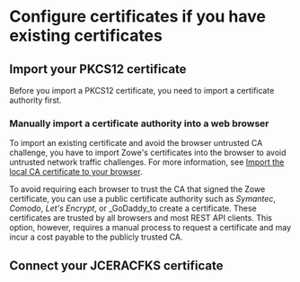 # Configure certificates if you have existing certificates

## Import your PKCS12 certificate

Before you import a PKCS12 certificate, you need to import a certificate authority first.

### Manually import a certificate authority into a web browser

To import an existing certificate and avoid the browser untrusted CA challenge, you have to import Zowe's certificates into the browser to avoid untrusted network traffic challenges. For more information, see [Import the local CA certificate to your browser](../extend/extend-apiml/certificate-management-in-zowe-apiml.md/#import-the-local-ca-certificate-to-your-browser).

To avoid requiring each browser to trust the CA that signed the Zowe certificate, you can use a public certificate authority such as _Symantec_, _Comodo_, _Let's Encrypt_, or _GoDaddy_to create a certificate. These certificates are trusted by all browsers and most REST API clients. This option, however, requires a manual process to request a certificate and may incur a cost payable to the publicly trusted CA.

## Connect your JCERACFKS certificate